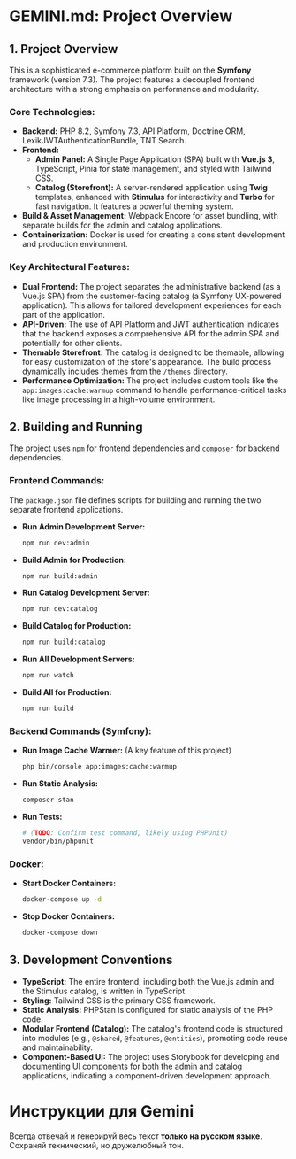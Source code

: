 # GEMINI.md: Project Overview

## 1. Project Overview

This is a sophisticated e-commerce platform built on the **Symfony** framework (version 7.3). The project features a decoupled frontend architecture with a strong emphasis on performance and modularity.

### Core Technologies:

*   **Backend:** PHP 8.2, Symfony 7.3, API Platform, Doctrine ORM, LexikJWTAuthenticationBundle, TNT Search.
*   **Frontend:**
    *   **Admin Panel:** A Single Page Application (SPA) built with **Vue.js 3**, TypeScript, Pinia for state management, and styled with Tailwind CSS.
    *   **Catalog (Storefront):** A server-rendered application using **Twig** templates, enhanced with **Stimulus** for interactivity and **Turbo** for fast navigation. It features a powerful theming system.
*   **Build & Asset Management:** Webpack Encore for asset bundling, with separate builds for the admin and catalog applications.
*   **Containerization:** Docker is used for creating a consistent development and production environment.

### Key Architectural Features:

*   **Dual Frontend:** The project separates the administrative backend (as a Vue.js SPA) from the customer-facing catalog (a Symfony UX-powered application). This allows for tailored development experiences for each part of the application.
*   **API-Driven:** The use of API Platform and JWT authentication indicates that the backend exposes a comprehensive API for the admin SPA and potentially for other clients.
*   **Themable Storefront:** The catalog is designed to be themable, allowing for easy customization of the store's appearance. The build process dynamically includes themes from the `/themes` directory.
*   **Performance Optimization:** The project includes custom tools like the `app:images:cache:warmup` command to handle performance-critical tasks like image processing in a high-volume environment.

## 2. Building and Running

The project uses `npm` for frontend dependencies and `composer` for backend dependencies.

### Frontend Commands:

The `package.json` file defines scripts for building and running the two separate frontend applications.

*   **Run Admin Development Server:**
    ```bash
    npm run dev:admin
    ```
*   **Build Admin for Production:**
    ```bash
    npm run build:admin
    ```
*   **Run Catalog Development Server:**
    ```bash
    npm run dev:catalog
    ```
*   **Build Catalog for Production:**
    ```bash
    npm run build:catalog
    ```
*   **Run All Development Servers:**
    ```bash
    npm run watch
    ```
*   **Build All for Production:**
    ```bash
    npm run build
    ```

### Backend Commands (Symfony):

*   **Run Image Cache Warmer:** (A key feature of this project)
    ```bash
    php bin/console app:images:cache:warmup
    ```
*   **Run Static Analysis:**
    ```bash
    composer stan
    ```
*   **Run Tests:**
    ```bash
    # (TODO: Confirm test command, likely using PHPUnit)
    vendor/bin/phpunit
    ```

### Docker:

*   **Start Docker Containers:**
    ```bash
    docker-compose up -d
    ```
*   **Stop Docker Containers:**
    ```bash
    docker-compose down
    ```

## 3. Development Conventions

*   **TypeScript:** The entire frontend, including both the Vue.js admin and the Stimulus catalog, is written in TypeScript.
*   **Styling:** Tailwind CSS is the primary CSS framework.
*   **Static Analysis:** PHPStan is configured for static analysis of the PHP code.
*   **Modular Frontend (Catalog):** The catalog's frontend code is structured into modules (e.g., `@shared`, `@features`, `@entities`), promoting code reuse and maintainability.
*   **Component-Based UI:** The project uses Storybook for developing and documenting UI components for both the admin and catalog applications, indicating a component-driven development approach.

# Инструкции для Gemini

Всегда отвечай и генерируй весь текст **только на русском языке**. Сохраняй технический, но дружелюбный тон.
